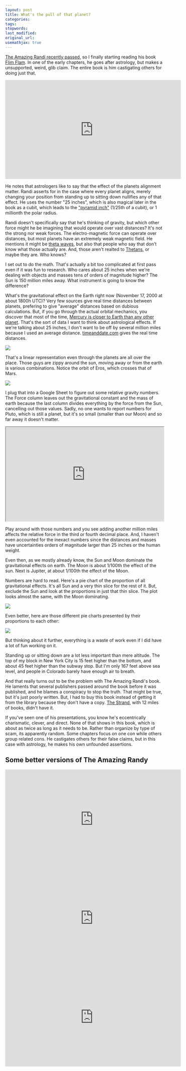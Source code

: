 ```yaml
---
layout: post
title: What's the pull of that planet?
categories:
tags:
stopwords:
last_modified:
original_url:
usemathjax: true
---
```


[The Amazing Randi recently passed](https://www.rollingstone.com/culture/culture-news/james-randi-obituary-1079316/), so I finally starting reading his book [Flim Flam](https://amzn.to/3kDjWWU). In one of the early chapters, he goes after astrology, but makes a unsupported, weird, glib claim. The entire book is him castigating others for doing just that.

<div class="youtube">
<iframe width="560" height="315" src="https://www.youtube.com/embed/r70HsEvNRck" frameborder="0" allow="accelerometer; autoplay; clipboard-write; encrypted-media; gyroscope; picture-in-picture" allowfullscreen></iframe>
</div>

He notes that astrologers like to say that the effect of the planets alignment matter. Randi asserts for in the case where every planet aligns, merely changing your position from standing up to sitting down nullifies any of that effect. He uses the number "25 inches", which is also magical later in the book as a cubit, which leads to the ["pyramid inch"](https://en.wikipedia.org/wiki/Pyramid_inch) (1/25th of a cubit), or 1 millionth the polar radius.

Randi doesn't specifically say that he's thinking of gravity, but which other force might he be imagining that would operate over vast distances? It's not the strong nor weak forces. The electro-magnetic force can operate over distances, but most planets have an extremely weak magnetic field. He mentions it might be [theta waves](https://en.wikipedia.org/wiki/Theta_wave), but also that people who say that don't know what those actually are. And, those aren't realted to [Thetans](https://en.wikipedia.org/wiki/Thetan), or maybe they are. Who knows?

I set out to do the math. That's actually a bit too complicated at first pass even if it was fun to research. Who cares about 25 inches when we're dealing with objects and masses tens of orders of magnitude higher? The Sun is 150 million miles away. What instrument is going to know the difference?

What's the gravitational effect on the Earth right now (November 17, 2000 at about 1800h UTC)? Very few sources give real time distances between planets, prefering to give "average" distances based on dubious calculations. But, if you go through the actual orbital mechanics, you discover that most of the time, [Mercury is closer to Earth than any other planet](https://physicstoday.scitation.org/do/10.1063/PT.6.3.20190312a/full/). That's the sort of data I want to think about astrological effects. If we're talking about 25 inches, I don't want to be off by several million miles because I used an average distance. [timeanddate.com](https://www.timeanddate.com/astronomy/planets/distance) gives the real time distances.

![](/images/randi_astrology/timeanddate.png)

That's a linear representation even through the planets are all over the place. Those guys are zippy around the sun, moving away or from the earth is various combinations. Notice the orbit of Eros, which crosses that of Mars.

![](/images/randi_astrology/solar_system.png)

I plug that into a Google Sheet to figure out some relative gravity numbers. The Force column leaves out the gravitational constant and the mass of earth because the last column divides everything by the force from the Sun, cancelling out those values. Sadly, no one wants to report numbers for Pluto, which is still a planet, but it's so small (smaller than our Moon) and so far away it doesn't matter.

<div align="center">
<iframe src="https://docs.google.com/spreadsheets/d/e/2PACX-1vQhjBD08iBStX3sv-ySo7Ugl1v9wc9UTd7u9SfSeSj8l0cYi5mupuY-QikNPp4UfeqIg8o63Ij06QTF/pubhtml?gid=0&amp;single=true&amp;widget=true&amp;headers=false&amp" width="100%" height="300"></iframe>
</div>

Play around with those numbers and you see adding another million miles affects the relative force in the third or fourth decimal place. And, I haven't even accounted for the inexact numbers since the distances and masses have uncertainties orders of magnitude larger than 25 inches or the human weight.

Even then, as we mostly already know, the Sun and Moon dominate the gravitational effects on earth. The Moon is about 1/100th the effect of the sun. Next is Jupiter, at about 1/100th the effect of the Moon.

Numbers are hard to read. Here's a pie chart of the proportion of all gravitational effects. It's all Sun and a very thin slice for the rest of it. But, exclude the Sun and look at the proportions in just that thin slice. The plot looks almost the same, with the Moon dominating.

![](/images/randi_astrology/pie_chart.png)

Even better, here are those different pie charts presented by their proportions to each other:

![](/images/randi_astrology/pie_relative.png)

But thinking about it further, everything is a waste of work even if I did have a lot of fun working on it.

Standing up or sitting down are a lot less important than mere altitude. The top of my block in New York City is 15 feet higher than the bottom, and about 45 feet higher than the subway stop. But I'm only 167 feet above sea level, and people in Colorado barely have enough air to breath.

And that really turns out to be the problem with The Amazing Randi's book. He laments that several publishers passed around the book before it was published, and he blames a conspiracy to stop the truth. That might be true, but it's just poorly written. But, I had to buy this book instead of getting it from the library because they don't have a copy. [The Strand](https://www.strandbooks.com), with 12 miles of books, didn't have it.

If you've seen one of his presentations, you know he's eccentrically charismatic, clever, and direct. None of that shows in this book, which is about as twice as long as it needs to be. Rather than organize by type of scam, its apparently random. Some chapters focus on one con while others group related cons. He castigates others for their false claims, but in this case with astrology, he makes his own unfounded assertions.

## Some better versions of The Amazing Randy

<div align="center">
<iframe width="560" height="315" src="https://www.youtube.com/embed/lTn0t_7pGZo" frameborder="0" allow="accelerometer; autoplay; clipboard-write; encrypted-media; gyroscope; picture-in-picture" allowfullscreen></iframe>
</div>

<div align="center">
<iframe width="560" height="315" src="https://www.youtube.com/embed/qqCJDpNnHNI" frameborder="0" allow="accelerometer; autoplay; clipboard-write; encrypted-media; gyroscope; picture-in-picture" allowfullscreen></iframe>
</div>

<div align="center">
<iframe width="560" height="315" src="https://www.youtube.com/embed/LjF1sUZEy2U" frameborder="0" allow="accelerometer; autoplay; clipboard-write; encrypted-media; gyroscope; picture-in-picture" allowfullscreen></iframe>
</div>
